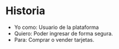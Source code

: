 # Historia

- Yo como: Usuario de la plataforma
- Quiero: Poder ingresar de forma segura.
- Para: Comprar o vender tarjetas.